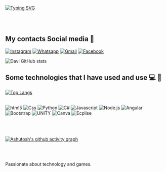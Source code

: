 <a href="https://git.io/typing-svg"><img src="https://readme-typing-svg.demolab.com?font=Nerko+One&pause=1000&color=00F71E&width=435&lines=My+name+is+Davi%2C+I'm+24+years+old+and+I'm+from+Brazil." alt="Typing SVG" /></a>

<br>
<br>

## My contacts Social media 📲


[![Instagram](https://img.shields.io/badge/Instagram-E4405F?style=for-the-badge&logo=instagram&logoColor=white)](https://www.instagram.com/davi_rouge/)
[![Whatsapp](https://img.shields.io/badge/WhatsApp-25D366?style=for-the-badge&logo=whatsapp&logoColor=white)](https://w.app/ilKa0T)
[![Gmail](https://img.shields.io/badge/Gmail-D14836?style=for-the-badge&logo=gmail&logoColor=white)](https://mail.google.com/mail/u/0/#search/rougedavi%40gmail.com)
[![Facebook](https://img.shields.io/badge/Facebook-1877F2?style=for-the-badge&logo=facebook&logoColor=white)](https://www.facebook.com/davirougepereira)

![Davi GitHub stats](https://github-readme-stats.vercel.app/api?username=DaviRdev&show_icons=true&theme=tokyonight)

 
## Some technologies that I have used and use 💻 🚀


[![Top Langs](https://github-readme-stats.vercel.app/api/top-langs/?username=anuraghazra)](https://github.com/anuraghazra/github-readme-stats)


<div style="display: inline_block"><br/>
  <img aligm="center" alt="html5" src="https://img.shields.io/badge/HTML5-E34F26?style=for-the-badge&logo=html5&logoColor=white" />
  <img aligm="center" alt="Css" src="https://img.shields.io/badge/CSS3-1572B6?style=for-the-badge&logo=css3&logoColor=white" />
  <img aligm="center" alt="Python" src="https://img.shields.io/badge/Python-14354C?style=for-the-badge&logo=python&logoColor=white" />
  <img aligm="center" alt="C#" src="https://img.shields.io/badge/C%23-239120?style=for-the-badge&logo=c-sharp&logoColor=white" />
  <img aligm="center" alt="Javascript" src="https://img.shields.io/badge/JavaScript-323330?style=for-the-badge&logo=javascript&logoColor=F7DF1E" />
  <img aligm="center" alt="Node.js" src="https://img.shields.io/badge/Node.js-43853D?style=for-the-badge&logo=node.js&logoColor=white" />
  <img aligm="center" alt="Angular" src="https://img.shields.io/badge/Angular-DD0031?style=for-the-badge&logo=angular&logoColor=white" />
  <img aligm="center" alt="Bootstrap" src="https://img.shields.io/badge/Bootstrap-563D7C?style=for-the-badge&logo=bootstrap&logoColor=white" />
  <img aligm="center" alt="UNITY" src="https://img.shields.io/badge/Unity-100000?style=for-the-badge&logo=unity&logoColor=white" />
  <img aligm="center" alt="Canva" src="https://img.shields.io/badge/Canva-%2300C4CC.svg?&style=for-the-badge&logo=Canva&logoColor=white" />
  <img aligm="center" alt="Ecplise" src="https://img.shields.io/badge/Eclipse-2C2255?style=for-the-badge&logo=eclipse&logoColor=white" />
  </div><br/>
  <br>
  <br>
  
  
  [![Ashutosh's github activity graph](https://github-readme-activity-graph.vercel.app/graph?username=Ashutosh00710&theme=dracula)](https://github.com/ashutosh00710/github-readme-activity-graph)
  
 
 <br>
 <br>

  Passionate about technology and games.
